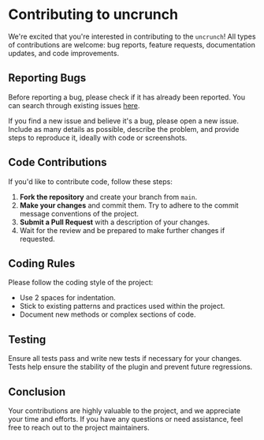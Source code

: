 # Contributing to uncrunch

We're excited that you're interested in contributing to the `uncrunch`! All types of contributions are welcome: bug reports, feature requests, documentation updates, and code improvements.

## Reporting Bugs

Before reporting a bug, please check if it has already been reported. You can search through existing issues [here](https://github.com/uncrunch/uncrunch.app/issues).

If you find a new issue and believe it's a bug, please open a new issue. Include as many details as possible, describe the problem, and provide steps to reproduce it, ideally with code or screenshots.

## Code Contributions

If you'd like to contribute code, follow these steps:

1. **Fork the repository** and create your branch from `main`.
2. **Make your changes** and commit them. Try to adhere to the commit message conventions of the project.
3. **Submit a Pull Request** with a description of your changes.
4. Wait for the review and be prepared to make further changes if requested.

## Coding Rules

Please follow the coding style of the project:

- Use 2 spaces for indentation.
- Stick to existing patterns and practices used within the project.
- Document new methods or complex sections of code.

## Testing

Ensure all tests pass and write new tests if necessary for your changes. Tests help ensure the stability of the plugin and prevent future regressions.

## Conclusion

Your contributions are highly valuable to the project, and we appreciate your time and efforts. If you have any questions or need assistance, feel free to reach out to the project maintainers.
